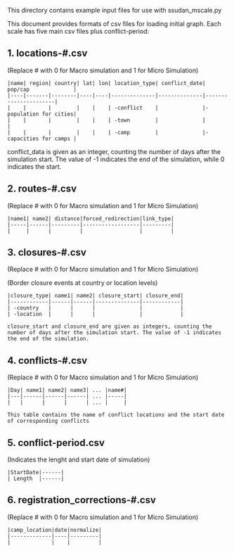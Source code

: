 This directory contains example input files for use with ssudan_mscale.py

This document provides formats of csv files for loading initial graph. Each scale has five main csv files plus conflict-period:

 ## 1. locations-#.csv 
 (Replace # with 0 for Macro simulation and 1 for Micro Simulation)
 
    |name| region| country| lat| lon| location_type| conflict_date| pop/cap              |
    |----|-------|--------|----|----|--------------|--------------|----------------------|
    |    |       |        |    |    | -conflict    |              |-population for cities|
    |    |       |        |    |    | -town        |              |                      |
    |    |       |        |    |    | -camp        |              |-capacities for camps |
 
 conflict_data is given as an integer, counting the number of days after the simulation start. The value of -1 indicates the end of the simulation, while 0 indicates the start.

 ## 2. routes-#.csv 
 (Replace # with 0 for Macro simulation and 1 for Micro Simulation)

    |name1| name2| distance|forced_redirection|link_type|
    |-----|------|---------|------------------|---------|
    |     |      |         |                  |         |


 ## 3. closures-#.csv 
 (Replace # with 0 for Macro simulation and 1 for Micro Simulation)

 (Border closure events at country or location levels)
   
    |closure_type| name1| name2| closure_start| closure_end|
    |------------|------|------|--------------|------------|
    | -country   |      |      |              |            |
    | -location  |      |      |              |            |
    
    closure_start and closure_end are given as integers, counting the number of days after the simulation start. The value of -1 indicates the end of the simulation.

 ## 4. conflicts-#.csv 
 (Replace # with 0 for Macro simulation and 1 for Micro Simulation)

    |Day| name1| name2| name3| ... |name#|
    |---|------|------|------| ... |-----|
    |   |      |      |      | ... |     |

    This table contains the name of conflict locations and the start date of corresponding conflicts

 ## 5. conflict-period.csv 
 (Indicates the lenght and start date of simulation)

    |StartDate|------| 
    | Length  |------|

 ## 6. registration_corrections-#.csv 
 (Replace # with 0 for Macro simulation and 1 for Micro Simulation)

    |camp_location|date|normalize|
    |-------------|----|---------|
    |             |    |         |
